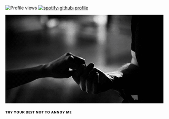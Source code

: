 ![Profile views](https://visitor-badge.laobi.icu/badge?page_id=lnam2004.lnam2004&left_color=gray&right_color=red)
[![spotify-github-profile](https://spotify-github-profile.kittinanx.com/api/view?uid=31sf7hgqgdxmikbg2va6foxpgybu&cover_image=true&theme=natemoo-re&show_offline=false&background_color=121212&interchange=false&bar_color=000000&bar_color_cover=true)](https://github.com/kittinan/spotify-github-profile)

![iamge alt](https://github.com/lnam2004/lnam2004/blob/2a16c0096e06784371235c31afba344508b92f00/whis)

**ᴛʀʏ ʏᴏᴜʀ ʙᴇꜱᴛ ɴᴏᴛ ᴛᴏ ᴀɴɴᴏʏ ᴍᴇ**




